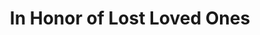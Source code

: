 ---
pid: ws173
title: In Honor of Lost Loved Ones
location_transcription: City Hall
coordinates: "[-75.163139562343, 39.952352402915]"
zipcode: '19134'
gen_neighborhood: River Wards
neighborhood: Port Richmond
outside_phl: 
age: '30'
age_range: 30-39
instagram: 
image_file_name: ws_173.jpg
proposal_transcription: 
topic: Family,Love
topic_summary: 0, 0
type: Arch,Memorial
keywords_other: cemetary, cross, tombstones
credit: 
image_labels: 
twitter: 
facebook: 
permalink: "/monuments/ws173/"
layout: item-page
---